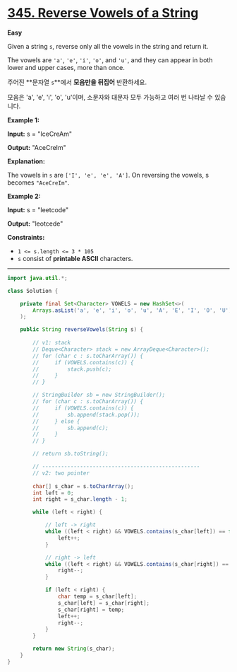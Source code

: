 # [345. Reverse Vowels of a String](https://leetcode.com/problems/reverse-vowels-of-a-string/)

**Easy**

Given a string `s`, reverse only all the vowels in the string and return it.

The vowels are `'a'`, `'e'`, `'i'`, `'o'`, and `'u'`, and they can appear in both lower and upper cases, more than once.

주어진 **문자열 `s`**에서 **모음만을 뒤집어** 반환하세요.

모음은 'a', 'e', 'i', 'o', 'u'이며, 소문자와 대문자 모두 가능하고 여러 번 나타날 수 있습니다.



**Example 1:**

**Input:** s = "IceCreAm"

**Output:** "AceCreIm"

**Explanation:**

The vowels in `s` are `['I', 'e', 'e', 'A']`. On reversing the vowels, s becomes `"AceCreIm"`.

**Example 2:**

**Input:** s = "leetcode"

**Output:** "leotcede"

 

**Constraints:**

- `1 <= s.length <= 3 * 105`
- `s` consist of **printable ASCII** characters.



---



```java
import java.util.*;

class Solution {

    private final Set<Character> VOWELS = new HashSet<>(
        Arrays.asList('a', 'e', 'i', 'o', 'u', 'A', 'E', 'I', 'O', 'U')
    );

    public String reverseVowels(String s) {
        
        // v1: stack
        // Deque<Character> stack = new ArrayDeque<Character>();
        // for (char c : s.toCharArray()) {
        //     if (VOWELS.contains(c)) {
        //         stack.push(c);
        //     }
        // }

        // StringBuilder sb = new StringBuilder();
        // for (char c : s.toCharArray()) {
        //     if (VOWELS.contains(c)) {
        //         sb.append(stack.pop());
        //     } else {
        //         sb.append(c);
        //     }
        // }

        // return sb.toString();

        // --------------------------------------------------
        // v2: two pointer
        
        char[] s_char = s.toCharArray();
        int left = 0;
        int right = s_char.length - 1;

        while (left < right) {

            // left -> right
            while ((left < right) && VOWELS.contains(s_char[left]) == false) {
                left++;
            }

            // right -> left
            while ((left < right) && VOWELS.contains(s_char[right]) == false) {
                right--;
            }

            if (left < right) {
                char temp = s_char[left];
                s_char[left] = s_char[right];
                s_char[right] = temp;
                left++;
                right--;
            }
        }

        return new String(s_char);
    }
}
```

